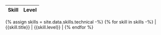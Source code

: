 | Skill | Level |
| ---- | ---- |
{% assign skills = site.data.skills.technical -%}
{% for skill in skills -%}
| {{skill.title}} | {{skill.level}} |
{% endfor %}

